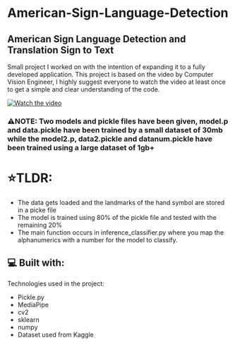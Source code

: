 # American-Sign-Language-Detection
## American Sign Language Detection and Translation Sign to Text
Small project I worked on with the intention of expanding it to a fully developed application.
This project is based on the video by Computer Vision Engineer, I highly suggest everyone to watch the video at least once to get a simple and clear understanding of the code.

[![Watch the video](https://img.youtube.com/vi/MJCSjXepaAM/maxresdefault.jpg)](https://youtu.be/MJCSjXepaAM)

### ⚠️NOTE: Two models and pickle files have been given, model.p and data.pickle have been trained by a small dataset of 30mb while the model2.p, data2.pickle and datanum.pickle have been trained using a large dataset of 1gb+

<h1>⭐TLDR:</h1>

* The data gets loaded and the landmarks of the hand symbol are stored in a picke file
* The model is trained using 80% of the pickle file and tested with the remaining 20%
* The main function occurs in inference_classifier.py where you map the alphanumerics with a number for the model to classify.


<h2>💻 Built with:</h2>

Technologies used in the project:

*   Pickle.py
*   MediaPipe
*   cv2
*   sklearn
*   numpy
*   Dataset used from Kaggle
